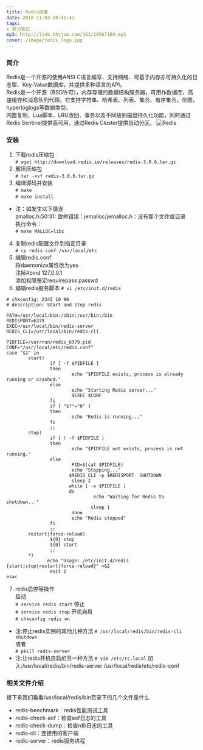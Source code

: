 ```yaml
---
title: Redis部署
date: 2018-11-03 20:41:41
tags:
- 学习笔记
mp3: http://link.hhtjim.com/163/29567189.mp3
cover: /image/redis_logo.jpg
---
```

### 简介
Redis是一个开源的使用ANSI C语言编写、支持网络、可基于内存亦可持久化的日志型、Key-Value数据库，并提供多种语言的API。  
Redis是一个开源（BSD许可），内存存储的数据结构服务器，可用作数据库，高速缓存和消息队列代理。它支持字符串、哈希表、列表、集合、有序集合，位图，hyperloglogs等数据类型。  
内置复制、Lua脚本、LRU收回、事务以及不同级别磁盘持久化功能，同时通过Redis Sentinel提供高可用，通过Redis Cluster提供自动分区。
![Redis](/image/redis_logo.jpg "Redis")
### 安装
1. 下载redis压缩包  
`# wget http://download.redis.io/releases/redis-3.0.6.tar.gz`
2. 解压压缩包  
`# tar -xvf redis-3.0.6.tar.gz`
3. 编译源码并安装  
`# make`    
`# make install`  
- 注：如发生以下错误  
zmalloc.h:50:31: 致命错误：jemalloc/jemalloc.h：没有那个文件或目录  
执行命令：  
`# make MALLOC=libc`
4. 复制redis配置文件到指定目录  
`# cp redis.conf /usr/local/etc`
5. 编辑redis.conf  
将daemonize属性改为yes  
注掉#bind 127.0.0.1  
添加权限鉴定requirepass passwd  
6. 编辑redis服务脚本
`# vi /etc/init.d/redis`
```
# chkconfig: 2345 10 90
# description: Start and Stop redis

PATH=/usr/local/bin:/sbin:/usr/bin:/bin
REDISPORT=6379
EXEC=/usr/local/bin/redis-server
REDIS_CLI=/usr/local/bin/redis-cli

PIDFILE=/var/run/redis_6379.pid
CONF="/usr/local/etc/redis.conf"
case "$1" in
        start)
                if [ -f $PIDFILE ]
                then
                        echo "$PIDFILE exists, process is already running or crashed."
                else
                        echo "Starting Redis server..."
                        $EXEC $CONF
                fi
                if [ "$?"="0" ]
                then
                        echo "Redis is running..."
                fi
                ;;
        stop)
                if [ ! -f $PIDFILE ]
                then
                        echo "$PIDFILE not exists, process is not running."
                else
                        PID=$(cat $PIDFILE)
                        echo "Stopping..."
                       $REDIS_CLI -p $REDISPORT  SHUTDOWN
                        sleep 2
                       while [ -x $PIDFILE ]
                       do
                                echo "Waiting for Redis to shutdown..."
                               sleep 1
                        done
                        echo "Redis stopped"
                fi
                ;;
        restart|force-reload)
                ${0} stop
                ${0} start
                ;;
        *)
               echo "Usage: /etc/init.d/redis {start|stop|restart|force-reload}" >&2
                exit 1
esac
```
7. redis启停等操作   
启动  
`# service redis start`
停止   
`# service redis stop`
开机自启     
`# chkconfig redis on`
- 注:停止redis实例的其他几种方法
`# /usr/local/redis/bin/redis-cli shutdown`  
或者  
`# pkill redis-server`  
- 注:让redis开机自启的另一种方法
`# vim /etc/rc.local`
加入:/usr/local/redis/bin/redis-server /usr/local/redis/etc/redis-conf

### 相关文件介绍  
接下来我们看看/usr/local/redis/bin目录下的几个文件是什么
- redis-benchmark：redis性能测试工具
- redis-check-aof：检查aof日志的工具
- redis-check-dump：检查rdb日志的工具
- redis-cli：连接用的客户端
- redis-server：redis服务进程
